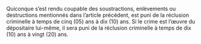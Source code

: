 Quiconque s’est rendu coupable des soustractions, enlèvements ou destructions mentionnés dans l’article précédent, est puni de la réclusion criminelle à temps de cinq (05) ans à dix (10) ans.
Si le crime est l’œuvre du dépositaire lui-même, il sera puni de la réclusion criminelle à temps de dix (10) ans à vingt (20) ans.